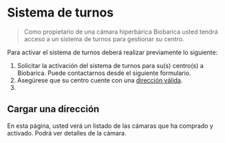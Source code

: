 # Sistema de turnos

> Como propietario de una cámara hiperbárica Biobarica usted tendrá acceso a un sistema de turnos para gestionar su centro.

Para activar el sistema de turnos deberá realizar previamente lo siguiente:

1. Solicitar la activación del sistema de turnos para su(s) centro(s) a Biobarica. Puede contactarnos desde el siguiente formulario.
2. Asegúrese que su centro cuente con una [dirección válida](#cargar-una-dirección).
3. 

## Cargar una dirección

En esta página, usted verá un listado de las cámaras que ha comprado y activado. Podrá ver detalles de la cámara. 

